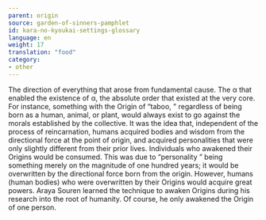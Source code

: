 ```yaml
---
parent: origin
source: garden-of-sinners-pamphlet
id: kara-no-kyoukai-settings-glossary
language: en
weight: 17
translation: "food"
category:
- other
---
```


The direction of everything that arose from fundamental cause. The α that enabled the existence of α, the absolute order that existed at the very core. 
For instance, something with the Origin of “taboo, ” regardless of being born as a human, animal, or plant, would always exist to go against the morals established by the collective. 
It was the idea that, independent of the process of reincarnation, humans acquired bodies and wisdom from the directional force at the point of origin, and acquired personalities that were only slightly different from their prior lives. 
Individuals who awakened their Origins would be consumed. This was due to “personality ” being something merely on the magnitude of one hundred years; it would be overwritten by the directional force born from the origin. However, humans (human bodies) who were overwritten by their Origins would acquire great powers. 
Araya Souren learned the technique to awaken Origins during his research into the root of humanity. 
Of course, he only awakened the Origin of one person.
